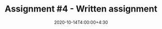 ---
type: assignment
date: 2020-10-14T4:00:00+4:30
title: 'Assignment #4 - Written assignment'
pdf: /static_files/assignments/HW1.pdf
#attachment: /static_files/assignments/A3.zip
#solutions: /static_files/assignments
due: 2020-10-28T23:59:00+3:30
---